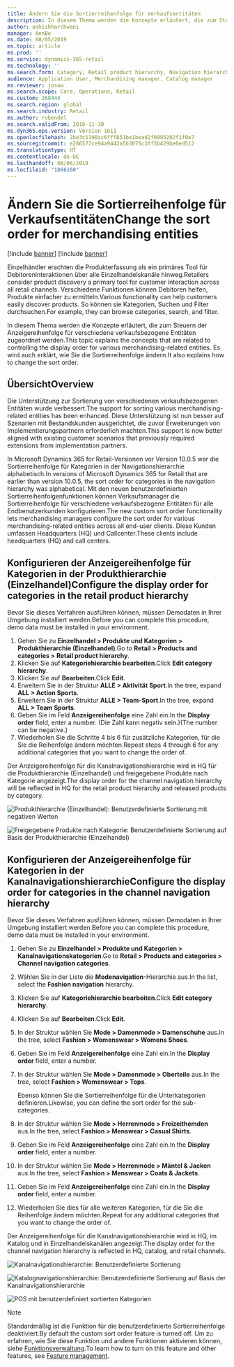 ```yaml
---
title: Ändern Sie die Sortierreihenfolge für Verkaufsentitäten
description: In diesem Thema werden die Konzepte erläutert, die zum Steuern der Anzeigereihenfolge für verschiedene verkaufsbezogene Entitäten in Microsoft Dynamics 365 for Retail zugeordnet werden.
author: ashishharchwani
manager: AnnBe
ms.date: 08/05/2019
ms.topic: article
ms.prod: ''
ms.service: dynamics-365-retail
ms.technology: ''
ms.search.form: Category, Retail product hierarchy, Navigation hierarchy
audience: Application User, Merchandising manager, Catalog manager
ms.reviewer: josaw
ms.search.scope: Core, Operations, Retail
ms.custom: 268444
ms.search.region: global
ms.search.industry: Retail
ms.author: rubendel
ms.search.validFrom: 2016-11-30
ms.dyn365.ops.version: Version 1611
ms.openlocfilehash: 2be3c1198ac6fff851be1bead2f0995202f1f0e7
ms.sourcegitcommit: e286572ce94a9442a5b3076c3ff5b429be0ed512
ms.translationtype: HT
ms.contentlocale: de-DE
ms.lasthandoff: 08/06/2019
ms.locfileid: "1866160"
---
```

# <a name="change-the-sort-order-for-merchandising-entities"></a><span data-ttu-id="e2baa-103">Ändern Sie die Sortierreihenfolge für Verkaufsentitäten</span><span class="sxs-lookup"><span data-stu-id="e2baa-103">Change the sort order for merchandising entities</span></span>

[!include [banner](includes/preview-banner.md)]
[!include [banner](includes/banner.md)]

<span data-ttu-id="e2baa-104">Einzelhändler erachten die Produkterfassung als ein primäres Tool für Debitoreninteraktionen über alle Einzelhandelskanäle hinweg.</span><span class="sxs-lookup"><span data-stu-id="e2baa-104">Retailers consider product discovery a primary tool for customer interaction across all retail channels.</span></span> <span data-ttu-id="e2baa-105">Verschiedene Funktionen können Debitoren helfen, Produkte einfacher zu ermitteln.</span><span class="sxs-lookup"><span data-stu-id="e2baa-105">Various functionality can help customers easily discover products.</span></span> <span data-ttu-id="e2baa-106">So können sie Kategorien, Suchen und Filter durchsuchen.</span><span class="sxs-lookup"><span data-stu-id="e2baa-106">For example, they can browse categories, search, and filter.</span></span>

<span data-ttu-id="e2baa-107">In diesem Thema werden die Konzepte erläutert, die zum Steuern der Anzeigereihenfolge für verschiedene verkaufsbezogene Entitäten zugeordnet werden.</span><span class="sxs-lookup"><span data-stu-id="e2baa-107">This topic explains the concepts that are related to controlling the display order for various merchandising-related entities.</span></span> <span data-ttu-id="e2baa-108">Es wird auch erklärt, wie Sie die Sortierreihenfolge ändern.</span><span class="sxs-lookup"><span data-stu-id="e2baa-108">It also explains how to change the sort order.</span></span>

## <a name="overview"></a><span data-ttu-id="e2baa-109">Übersicht</span><span class="sxs-lookup"><span data-stu-id="e2baa-109">Overview</span></span>

<span data-ttu-id="e2baa-110">Die Unterstützung zur Sortierung von verschiedenen verkaufsbezogenen Entitäten wurde verbessert.</span><span class="sxs-lookup"><span data-stu-id="e2baa-110">The support for sorting various merchandising-related entities has been enhanced.</span></span> <span data-ttu-id="e2baa-111">Diese Unterstützung ist nun besser auf Szenarien mit Bestandskunden ausgerichtet, die zuvor Erweiterungen von Implementierungspartnern erforderlich machten.</span><span class="sxs-lookup"><span data-stu-id="e2baa-111">This support is now better aligned with existing customer scenarios that previously required extensions from implementation partners.</span></span>

<span data-ttu-id="e2baa-112">In Microsoft Dynamics 365 for Retail-Versionen vor Version 10.0.5 war die Sortierreihenfolge für Kategorien in der Navigationshierarchie alphabetisch.</span><span class="sxs-lookup"><span data-stu-id="e2baa-112">In versions of Microsoft Dynamics 365 for Retail that are earlier than version 10.0.5, the sort order for categories in the navigation hierarchy was alphabetical.</span></span> <span data-ttu-id="e2baa-113">Mit den neuen benutzerdefinierten Sortierreihenfolgenfunktionen können Verkaufsmanager die Sortierreihenfolge für verschiedene verkaufsbezogene Entitäten für alle Endbenutzerkunden konfigurieren.</span><span class="sxs-lookup"><span data-stu-id="e2baa-113">The new custom sort order functionality lets merchandising managers configure the sort order for various merchandising-related entities across all end-user clients.</span></span> <span data-ttu-id="e2baa-114">Diese Kunden umfassen Headquarters (HQ) und Callcenter.</span><span class="sxs-lookup"><span data-stu-id="e2baa-114">These clients include headquarters (HQ) and call centers.</span></span>

## <a name="configure-the-display-order-for-categories-in-the-retail-product-hierarchy"></a><span data-ttu-id="e2baa-115">Konfigurieren der Anzeigereihenfolge für Kategorien in der Produkthierarchie (Einzelhandel)</span><span class="sxs-lookup"><span data-stu-id="e2baa-115">Configure the display order for categories in the retail product hierarchy</span></span>

<span data-ttu-id="e2baa-116">Bevor Sie dieses Verfahren ausführen können, müssen Demodaten in Ihrer Umgebung installiert werden.</span><span class="sxs-lookup"><span data-stu-id="e2baa-116">Before you can complete this procedure, demo data must be installed in your environment.</span></span>

1. <span data-ttu-id="e2baa-117">Gehen Sie zu **Einzelhandel \> Produkte und Kategorien \> Produkthierarchie (Einzelhandel)**.</span><span class="sxs-lookup"><span data-stu-id="e2baa-117">Go to **Retail \> Products and categories \> Retail product hierarchy**.</span></span>
2. <span data-ttu-id="e2baa-118">Klicken Sie auf **Kategoriehierarchie bearbeiten**.</span><span class="sxs-lookup"><span data-stu-id="e2baa-118">Click **Edit category hierarchy**.</span></span>
3. <span data-ttu-id="e2baa-119">Klicken Sie auf **Bearbeiten**.</span><span class="sxs-lookup"><span data-stu-id="e2baa-119">Click **Edit**.</span></span>
4. <span data-ttu-id="e2baa-120">Erweitern Sie in der Struktur **ALLE \> Aktivität Sport**.</span><span class="sxs-lookup"><span data-stu-id="e2baa-120">In the tree, expand **ALL \> Action Sports**.</span></span>
5. <span data-ttu-id="e2baa-121">Erweitern Sie in der Struktur **ALLE \> Team-Sport**.</span><span class="sxs-lookup"><span data-stu-id="e2baa-121">In the tree, expand **ALL \> Team Sports**.</span></span>
6. <span data-ttu-id="e2baa-122">Geben Sie im Feld **Anzeigereihenfolge** eine Zahl ein.</span><span class="sxs-lookup"><span data-stu-id="e2baa-122">In the **Display order** field, enter a number.</span></span> <span data-ttu-id="e2baa-123">(Die Zahl kann negativ sein.)</span><span class="sxs-lookup"><span data-stu-id="e2baa-123">(The number can be negative.)</span></span>
7. <span data-ttu-id="e2baa-124">Wiederholen Sie die Schritte 4 bis 6 für zusätzliche Kategorien, für die Sie die Reihenfolge ändern möchten.</span><span class="sxs-lookup"><span data-stu-id="e2baa-124">Repeat steps 4 through 6 for any additional categories that you want to change the order of.</span></span>

<span data-ttu-id="e2baa-125">Der Anzeigereihenfolge für die Kanalnavigationshierarchie wird in HQ für die Produkthierarchie (Einzelhandel) und freigegebene Produkte nach Kategorie angezeigt.</span><span class="sxs-lookup"><span data-stu-id="e2baa-125">The display order for the channel navigation hierarchy will be reflected in HQ for the retail product hierarchy and released products by category.</span></span>

![Produkthierarchie (Einzelhandel): Benutzerdefinierte Sortierung mit negativen Werten](./media/RetailProductHierarchyCustomSortedWithNegativeValues.png)

![Freigegebene Produkte nach Kategorie: Benutzerdefinierte Sortierung auf Basis der Produkthierarchie (Einzelhandel)](./media/ReleasedProductsByCategoryCustomSortedBasedOnRetailProductHierarchy.png)

## <a name="configure-the-display-order-for-categories-in-the-channel-navigation-hierarchy"></a><span data-ttu-id="e2baa-128">Konfigurieren der Anzeigereihenfolge für Kategorien in der Kanalnavigationshierarchie</span><span class="sxs-lookup"><span data-stu-id="e2baa-128">Configure the display order for categories in the channel navigation hierarchy</span></span>

<span data-ttu-id="e2baa-129">Bevor Sie dieses Verfahren ausführen können, müssen Demodaten in Ihrer Umgebung installiert werden.</span><span class="sxs-lookup"><span data-stu-id="e2baa-129">Before you can complete this procedure, demo data must be installed in your environment.</span></span>

1. <span data-ttu-id="e2baa-130">Gehen Sie zu **Einzelhandel \> Produkte und Kategorien \> Kanalnavigationskategorien**.</span><span class="sxs-lookup"><span data-stu-id="e2baa-130">Go to **Retail \> Products and categories \> Channel navigation categories**.</span></span>
2. <span data-ttu-id="e2baa-131">Wählen Sie in der Liste die **Modenavigation**-Hierarchie aus.</span><span class="sxs-lookup"><span data-stu-id="e2baa-131">In the list, select the **Fashion navigation** hierarchy.</span></span>
3. <span data-ttu-id="e2baa-132">Klicken Sie auf **Kategoriehierarchie bearbeiten**.</span><span class="sxs-lookup"><span data-stu-id="e2baa-132">Click **Edit category hierarchy**.</span></span>
4. <span data-ttu-id="e2baa-133">Klicken Sie auf **Bearbeiten**.</span><span class="sxs-lookup"><span data-stu-id="e2baa-133">Click **Edit**.</span></span>
5. <span data-ttu-id="e2baa-134">In der Struktur wählen Sie **Mode \> Damenmode \> Damenschuhe** aus.</span><span class="sxs-lookup"><span data-stu-id="e2baa-134">In the tree, select **Fashion \> Womenswear \> Womens Shoes**.</span></span>
6. <span data-ttu-id="e2baa-135">Geben Sie im Feld **Anzeigereihenfolge** eine Zahl ein.</span><span class="sxs-lookup"><span data-stu-id="e2baa-135">In the **Display order** field, enter a number.</span></span>
7. <span data-ttu-id="e2baa-136">In der Struktur wählen Sie **Mode \> Damenmode \> Oberteile** aus.</span><span class="sxs-lookup"><span data-stu-id="e2baa-136">In the tree, select **Fashion \> Womenswear \> Tops**.</span></span>

    <span data-ttu-id="e2baa-137">Ebenso können Sie die Sortierreihenfolge für die Unterkategorien definieren.</span><span class="sxs-lookup"><span data-stu-id="e2baa-137">Likewise, you can define the sort order for the sub-categories.</span></span>

8. <span data-ttu-id="e2baa-138">In der Struktur wählen Sie **Mode \> Herrenmode \> Freizeithemden** aus.</span><span class="sxs-lookup"><span data-stu-id="e2baa-138">In the tree, select **Fashion \> Menswear \> Casual Shirts**.</span></span>
9. <span data-ttu-id="e2baa-139">Geben Sie im Feld **Anzeigereihenfolge** eine Zahl ein.</span><span class="sxs-lookup"><span data-stu-id="e2baa-139">In the **Display order** field, enter a number.</span></span>
10. <span data-ttu-id="e2baa-140">In der Struktur wählen Sie **Mode \> Herrenmode \> Mäntel & Jacken** aus.</span><span class="sxs-lookup"><span data-stu-id="e2baa-140">In the tree, select **Fashion \> Menswear \> Coats & Jackets**.</span></span>
11. <span data-ttu-id="e2baa-141">Geben Sie im Feld **Anzeigereihenfolge** eine Zahl ein.</span><span class="sxs-lookup"><span data-stu-id="e2baa-141">In the **Display order** field, enter a number.</span></span>
12. <span data-ttu-id="e2baa-142">Wiederholen Sie dies für alle weiteren Kategorien, für die Sie die Reihenfolge ändern möchten.</span><span class="sxs-lookup"><span data-stu-id="e2baa-142">Repeat for any additional categories that you want to change the order of.</span></span>

<span data-ttu-id="e2baa-143">Der Anzeigereihenfolge für die Kanalnavigationshierarchie wird in HQ, im Katalog und in Einzelhandelskanälen angezeigt.</span><span class="sxs-lookup"><span data-stu-id="e2baa-143">The display order for the channel navigation hierarchy is reflected in HQ, catalog, and retail channels.</span></span>

![Kanalnavigationshierarchie: Benutzerdefinierte Sortierung](./media/ChannelNavCustomSorted.png)

![Katalognavigationshierarchie: Benutzerdefinierte Sortierung auf Basis der Kanalnavigationshierarchie](./media/CatalogNavHierarchyCustomSortedBasedOnChannelNav.png)

![POS mit benutzerdefiniert sortierten Kategorien](./media/POSChannelCategoriesCustomSorted.png)

> [!NOTE]
> <span data-ttu-id="e2baa-147">Standardmäßig ist die Funktion für die benutzerdefinierte Sortierreihenfolge deaktiviert.</span><span class="sxs-lookup"><span data-stu-id="e2baa-147">By default the custom sort order feature is turned off.</span></span> <span data-ttu-id="e2baa-148">Um zu erfahren, wie Sie diese Funktion und andere Funktionen aktivieren können, siehe [Funktionsverwaltung](https://docs.microsoft.com/dynamics365/unified-operations/fin-and-ops/get-started/feature-management/feature-management-overview).</span><span class="sxs-lookup"><span data-stu-id="e2baa-148">To learn how to turn on this feature and other features, see [Feature management](https://docs.microsoft.com/dynamics365/unified-operations/fin-and-ops/get-started/feature-management/feature-management-overview).</span></span>

